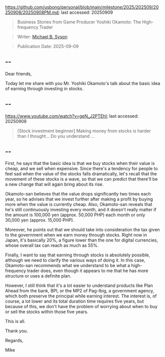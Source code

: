 https://github.com/usbong/personal/blob/main/milestone/2025/202509/20250908/20250908PM.md; last accessed: 20250909

> Business Stories from Game Producer Yoshiki Okamoto: The High-frequency Trader

> Writer: [Michael B. Syson](https://www.linkedin.com/in/michaelsyson/)

> Publication Date: 2025-09-09

## --

Dear friends,

Today let me share with you Mr. Yoshiki Okamoto's talk about the basic idea of earning through investing in stocks.

## --

https://www.youtube.com/watch?v=geN_J2PTEhI; last accessed: 20250908

> [Stock investment beginner] Making money from stocks is harder than I thought… Do you understand ...

## --

First, he says that the basic idea is that we buy stocks when their value is cheap, and we sell when expensive. Since there's a tendency for people to feel sad when the value of the stocks falls dramatically, let's recall that the movement of these stocks is a wave, so that we can predict that there'll be a new change that will again bring about its rise.

Okamoto-san believes that the value drops significantly two times each year, so he advises that we invest further  after making a profit by buying more when the value is currently cheap. Also, Okamoto-san reveals that he's still continuously investing every month, and it doesn't really matter if the amount is 100,000 yen (approx. 50,000 PHP) each month or only 30,000 yen (approx. 15,000 PHP).

Moreover, he points out that we should take into consideration the tax given to the government when we earn money through stocks. Right now in Japan, it's basically 20%, a figure lower than the one for digital currencies, whose overall tax can reach as much as 55%.

Finally, I want to say that earning through stocks is absolutely possible, although we need to clarify the various ways of doing it. In this case, Okamoto-san recommends what we understand to be what a high-frequency trader does, even though it appears to me that he has more structure or uses a definite plan.

However, I still think that it's a lot easier to understand products like Plan Ahead from the bank, BPI, or the MP2 of Pag-Ibig, a government agency, which both preserve the principal while earning interest. The interest is, of course, a lot lower and its total duration time requires five years, but because of this, we don't have the problem of worrying about when to buy or sell the stocks within those five years.

This is all.

Thank you.

Regards,

Mike